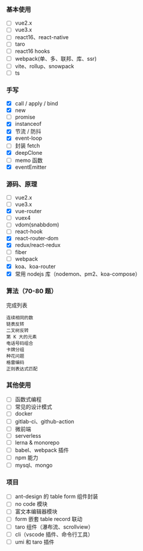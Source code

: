 ### 基本使用

- [ ] vue2.x
- [ ] vue3.x
- [ ] react16、react-native
- [ ] taro
- [ ] react16 hooks
- [ ] webpack(单、多、联邦、库、ssr)
- [ ] vite、rollup、snowpack
- [ ] ts

### 手写

- [x] call / apply / bind
- [x] new
- [ ] promise
- [x] instanceof
- [x] 节流 / 防抖
- [x] event-loop
- [ ] 封装 fetch
- [x] deepClone
- [ ] memo 函数
- [x] eventEmitter

### 源码、原理

- [ ] vue2.x
- [ ] vue3.x
- [x] vue-router
- [ ] vuex4
- [ ] vdom(snabbdom)
- [ ] react-hook
- [x] react-router-dom
- [x] redux/react-redux
- [ ] fiber
- [ ] webpack
- [x] koa、koa-router
- [x] 常用 nodejs 库（nodemon、pm2、koa-compose）

### 算法（70-80 题）

完成列表

```
连续相同的数
链表反转
二叉树反转
第 K 大的元素
电话号码组合
卡牌分组
种花问题
格雷编码
正则表达式匹配
```

### 其他使用

- [ ] 函数式编程
- [ ] 常见的设计模式
- [ ] docker
- [ ] gitlab-ci、github-action
- [ ] 微前端
- [ ] serverless
- [ ] lerna & monorepo
- [ ] babel、webpack 插件
- [ ] npm 能力
- [ ] mysql、mongo

### 项目

- [ ] ant-design 的 table form 组件封装
- [ ] no code 模块
- [ ] 富文本编辑器模块
- [ ] form 嵌套 table record 联动
- [ ] taro 组件（瀑布流、scrollview）
- [ ] cli（vscode 插件、命令行工具）
- [ ] umi 和 taro 插件
